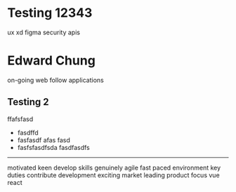 # Testing 12343

ux xd figma security apis

# Edward Chung

on-going web follow applications

## Testing 2

ffafsfasd

- fasdffd
- fasfasdf afas fasd
- fasfsfasdfsda fasdfasdfs

---

motivated
keen
develop
skills
genuinely
agile
fast
paced
environment
key
duties
contribute
development
exciting
market
leading
product
focus
vue
react
